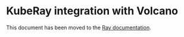 # KubeRay integration with Volcano

This document has been moved to the [Ray documentation](https://docs.ray.io/en/master/cluster/kubernetes/k8s-ecosystem/volcano.html).

